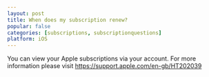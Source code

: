 ```yaml
---
layout: post
title: When does my subscription renew?
popular: false
categories: [subscriptions, subscriptionquestions]
platform: iOS
---
```

You can view your Apple subscriptions via your account. For more information please visit https://support.apple.com/en-gb/HT202039
